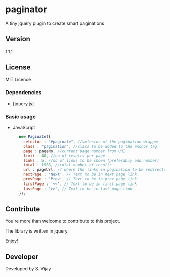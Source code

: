 # paginator
A tiny jquery plugin to create smart paginations 

## Version

1.1.1

## License

MIT Licence

### Dependencies
- [jquery.js]
### Basic usage

- JavaScript

```javascript
      new Paginate({
        selector : "#paginate", //selector of the pagination wrapper
        class : "pagination", //class to be added to the anchor tag
        page : pageNo, //current page number from URI
        limit : 40, //no of results per page
        links : 5, //no of links to be shown (preferably odd number)
        total : 1988, //total number of results
        url : pageUrl, // where the links in pagination to be redirected
        nextPage : 'Next', // Text to be in next page link
        prevPage : 'Prev', // Text to be in prev page link
        firstPage : '<<', // Text to be in first page link
        lastPage : '>>', // Text to be in last page link
      });
```


## Contribute

You're more than welcome to contribute to this project. 

The library is written in jquery.

Enjoy!


## Developer

Developed by S. Vijay

